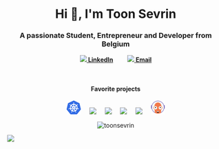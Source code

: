 <h1 align="center"> Hi 👋, I'm Toon Sevrin</h1> 
<h3 align="center"> A passionate Student, Entrepreneur and Developer from Belgium</h3>


<p align="center"><b>
  <a href="https://www.linkedin.com/in/toonsevrin/"><img src="https://content.linkedin.com/content/dam/me/business/en-us/amp/brand-site/v2/bg/LI-Bug.svg.original.svg" height=18px> LinkedIn</a>
&nbsp;&nbsp;&nbsp;&nbsp;&nbsp;&nbsp;&nbsp;&nbsp;
<a href="mailto:twan123@live.be"><img src="https://lh3.googleusercontent.com/HbVi6-xPzc5uP0YvDNgwb8pfknAlun9aWSTMd8S7XdgoQrSiurbdxWsnnScSGZd2JLQ4Wh2iQvtBCOrai1_6a_ddGniuhqGJ677b" height=16px> Email</a>
  </b></p>


</br>
<h4 align="center">Favorite projects</h4>

<p align="center">
<a href="https://github.com/kubernetes/kubernetes/"><img src="https://raw.githubusercontent.com/kubernetes/kubernetes/master/logo/logo.svg" height=32px></a>
&nbsp;&nbsp;&nbsp;
<a href="https://github.com/golang/go"><img src="https://raw.githubusercontent.com/golang/go/ef694a01104168ef4e48579ebdd0d840445d7fd7/doc/gopher/favicon.svg" height=32px></a>
&nbsp;&nbsp;&nbsp;
<a href="https://github.com/istio/istio"><img src="https://istio.io/img/istio-logo.svg" height=32px></a>
&nbsp;&nbsp;&nbsp;
<a href="https://github.com/rancher/k3s"><img src="https://raw.githubusercontent.com/rancherlabs/k3s-website/3031886b7c97c018ba854f92a7eef95bd19f3938/static/img/logo.svg" height=30px></a>
&nbsp;&nbsp;&nbsp;
<a href="https://github.com/arduino/Arduino"><img src="https://content.arduino.cc/brand/arduino-color.svg" height=32px></a>
&nbsp;&nbsp;&nbsp;
<a href="https://github.com/argoproj/argo-cd"><img src="https://github.com/argoproj/argo-cd/raw/86bfb6b3804cff9bdfcb7b1aa092db7d8a40da5d/docs/assets/favicon.png" height=32px></a>

</p>

<p align="center"> <img src=https://github-readme-stats.vercel.app/api?username=toonsevrin&show_icons=true alt=toonsevrin> </p>

<!-- Visitor counter: -->
<img src="https://hitcounter.pythonanywhere.com/count/tag.svg?url=https%3A%2F%2Fgithub.com%2Ftoonsevrin" height=0px>
